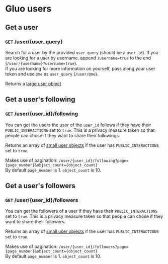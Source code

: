 # Gluo users

## Get a user

### `GET` /user/{user_query}

Search for a user by the provided `user_query` (should be a `user_id`). If you are looking for a user by username, append `?username=true` to the end (`/user/{username}?username=true`).  
If you are looking for more information on yourself, pass along your user token and use `@me` as `user_query` (`/user/@me`).  

Returns a [large user object](/v4/core/objects.md#large-user-object)

## Get a user's following

### `GET` /user/{user_id}/following

You can get the users the user of the `user_id` follows if they have their `PUBLIC_INTERACTIONS` set to `true`. This is a privacy measure taken so that people can chose if they want to share their followings.

Returns an array of [small user objects](/v4/core/objects.md#small-user-object) if the user has `PUBLIC_INTERACTIONS` set to `true`.

Makes use of pagination:
`/user/{user_id}/following?page={page_number}&object_count={object_count}`  
By default `page_number` is 1. `object_count` is 10.

## Get a user's followers

### `GET` /user/{user_id}/followers

You can get the followers of a user if they have their `PUBLIC_INTERACTIONS` set to `true`. This is a privacy measure taken so that people can chose if they want to share their followers.

Returns an array of [small user objects](/v4/core/objects.md#small-user-object) if the user has `PUBLIC_INTERACTIONS` set to `true`.

Makes use of pagination:
`/user/{user_id}/followers?page={page_number}&object_count={object_count}`  
By default `page_number` is 1. `object_count` is 10.
